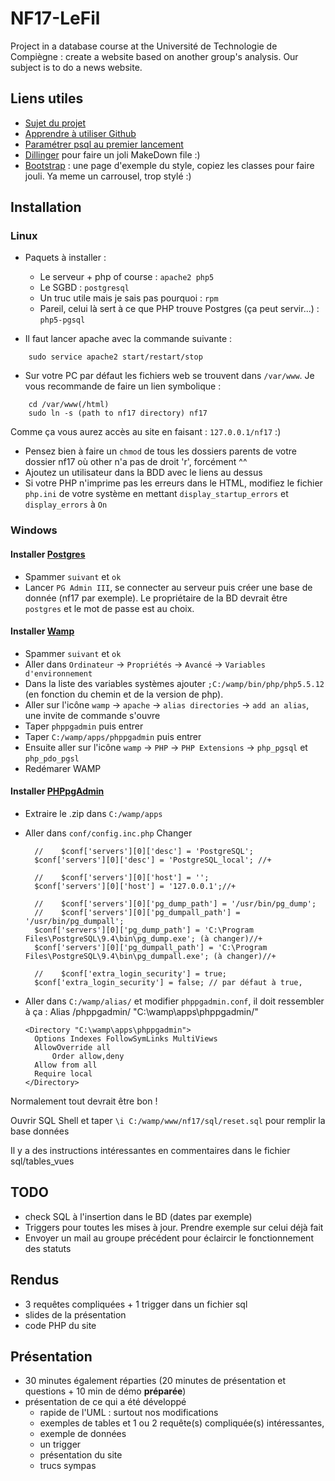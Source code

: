 # NF17-LeFil
Project in a database course at the Université de Technologie de Compiègne : create a website based on another group's analysis. Our subject is to do a news website.

## Liens utiles
* [Sujet du projet](http://nf17.crzt.fr/www/co/sujet5_leo.html)
* [Apprendre à utiliser Github](https://humantalks.com/talks/620-git-vous-ne-pourrez-plus-vous-en-passer)
* [Paramétrer psql au premier lancement](http://stackoverflow.com/questions/1471571/how-to-configure-postgresql-for-the-first-time)
* [Dillinger](http://dillinger.io/) pour faire un joli MakeDown file :)
* [Bootstrap](http://getbootstrap.com/examples/theme/) : une page d'exemple du style, copiez les classes pour faire jouli. Ya meme un carrousel, trop stylé :)

## Installation
### Linux
* Paquets à installer :
	* Le serveur + php of course : `apache2 php5`
	* Le SGBD : `postgresql`
	* Un truc utile mais je sais pas pourquoi : `rpm`
	* Pareil, celui là sert à ce que PHP trouve Postgres (ça peut servir...) : `php5-pgsql`

* Il faut lancer apache avec la commande suivante :
```
	sudo service apache2 start/restart/stop
```

* Sur votre PC par défaut les fichiers web se trouvent dans `/var/www`. Je vous recommande de faire un lien symbolique :
```
	cd /var/www(/html)
	sudo ln -s (path to nf17 directory) nf17
```
Comme ça vous aurez accès au site en faisant : `127.0.0.1/nf17` :)
* Pensez bien à faire un `chmod` de tous les dossiers parents de votre dossier nf17 où other n'a pas de droit 'r', forcément ^^
* Ajoutez un utilisateur dans la BDD avec le liens au dessus
* Si votre PHP n'imprime pas les erreurs dans le HTML, modifiez le fichier `php.ini` de votre système en mettant `display_startup_errors` et `display_errors` à `On`

### Windows

#### Installer [Postgres](http://www.postgresql.org/download/windows)
* Spammer `suivant` et `ok`
* Lancer `PG Admin III`, se connecter au serveur puis créer une base de donnée (nf17 par exemple). Le propriétaire de la BD devrait être `postgres` et le mot de passe est au choix.

#### Installer [Wamp]()
* Spammer `suivant` et `ok`
* Aller dans `Ordinateur` -> `Propriétés` -> `Avancé` -> `Variables d'environnement`
* Dans la liste des variables systèmes ajouter `;C:/wamp/bin/php/php5.5.12` (en fonction du chemin et de la version de php).
* Aller sur l'icône `wamp` -> `apache` -> `alias directories` -> `add an alias`, une invite de commande s'ouvre
* Taper `phppgadmin` puis entrer
* Taper `C:/wamp/apps/phppgadmin` puis entrer
* Ensuite aller sur l'icône `wamp` -> `PHP` -> `PHP Extensions` -> `php_pgsql` et `php_pdo_pgsl`
* Redémarer WAMP

#### Installer [PHPpgAdmin](http://phppgadmin.sourceforge.net/doku.php?id=download) 
* Extraire le .zip dans `C:/wamp/apps`	
* Aller dans `conf/config.inc.php`
	Changer 
		
	    //    $conf['servers'][0]['desc'] = 'PostgreSQL';
		$conf['servers'][0]['desc'] = 'PostgreSQL_local'; //+

		//    $conf['servers'][0]['host'] = '';    
		$conf['servers'][0]['host'] = '127.0.0.1';//+

		//    $conf['servers'][0]['pg_dump_path'] = '/usr/bin/pg_dump';
		//    $conf['servers'][0]['pg_dumpall_path'] = '/usr/bin/pg_dumpall';
		$conf['servers'][0]['pg_dump_path'] = 'C:\Program Files\PostgreSQL\9.4\bin\pg_dump.exe'; (à changer)//+
		$conf['servers'][0]['pg_dumpall_path'] = 'C:\Program Files\PostgreSQL\9.4\bin\pg_dumpall.exe'; (à changer)//+

		//    $conf['extra_login_security'] = true;
		$conf['extra_login_security'] = false; // par défaut à true,

* Aller dans `C:/wamp/alias/` et modifier `phppgadmin.conf`, il doit ressembler à ça :
      Alias /phppgadmin/ "C:\wamp\apps\phppgadmin/" 

	  <Directory "C:\wamp\apps\phppgadmin">
        Options Indexes FollowSymLinks MultiViews
    	AllowOverride all
            Order allow,deny
   	    Allow from all
        Require local
      </Directory>

Normalement tout devrait être bon !

Ouvrir SQL Shell et taper `\i C:/wamp/www/nf17/sql/reset.sql` pour remplir la base données

Il y a des instructions intéressantes en commentaires dans le fichier sql/tables_vues

## TODO
* check SQL à l'insertion dans le BD (dates par exemple)
* Triggers pour toutes les mises à jour. Prendre exemple sur celui déjà fait
* Envoyer un mail au groupe précédent pour éclaircir le fonctionnement des statuts


## Rendus
* 3 requêtes compliquées + 1 trigger dans un fichier sql
* slides de la présentation
* code PHP du site

## Présentation
* 30 minutes également réparties (20 minutes de présentation et questions + 10 min de démo **préparée**)
* présentation de ce qui a été développé
	- rapide de l'UML : surtout nos modifications
	- exemples de tables et 1 ou 2 requête(s) compliquée(s) intéressantes,
	- exemple de données
	- un trigger
	- présentation du site
	- trucs sympas